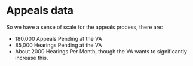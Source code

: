 # Appeals data

So we have a sense of scale for the appeals process, there are:

- 180,000 Appeals Pending at the VA
- 85,000 Hearings Pending at the VA
- About 2000 Hearings Per Month, though the VA wants to significantly increase this.

